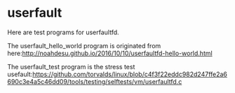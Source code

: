 # userfault
Here are test programs for userfaultfd.

The userfault_hello_world program is originated from here:http://noahdesu.github.io/2016/10/10/userfaultfd-hello-world.html

The userfault_test program is the stress test usefault:https://github.com/torvalds/linux/blob/c4f3f22eddc982d247ffe2a6690c3e4a5c46dd09/tools/testing/selftests/vm/userfaultfd.c
